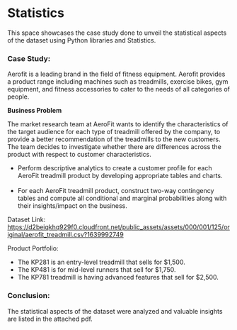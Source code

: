 # Statistics
This space showcases the case study done to unveil the statistical aspects of the dataset using Python libraries and Statistics.

### Case Study:
Aerofit is a leading brand in the field of fitness equipment. Aerofit provides a product range including machines such as treadmills, exercise bikes, gym equipment, and fitness accessories to cater to the needs of all categories of people.

**Business Problem**

The market research team at AeroFit wants to identify the characteristics of the target audience for each type of treadmill offered by the company, to provide a better recommendation of the treadmills to the new customers. The team decides to investigate whether there are differences across the product with respect to customer characteristics.
* Perform descriptive analytics to create a customer profile for each AeroFit treadmill product by developing appropriate tables and charts.<br></br>
* For each AeroFit treadmill product, construct two-way contingency tables and compute all conditional and marginal probabilities along with their insights/impact on the business.

Dataset Link: https://d2beiqkhq929f0.cloudfront.net/public_assets/assets/000/001/125/original/aerofit_treadmill.csv?1639992749

Product Portfolio: 
  * The KP281 is an entry-level treadmill that sells for $1,500.
  * The KP481 is for mid-level runners that sell for $1,750.
  * The KP781 treadmill is having advanced features that sell for $2,500.

### Conclusion:
The statistical aspects of the dataset were analyzed and valuable insights are listed in the attached pdf.
